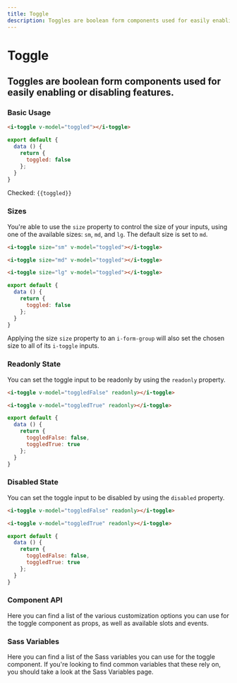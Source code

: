 ```yaml
---
title: Toggle
description: Toggles are boolean form components used for easily enabling or disabling features. 
---
```


# Toggle
## Toggles are boolean form components used for easily enabling or disabling features. 

### Basic Usage

<i-code title="Basic Toggle">
<i-tab type="preview">
    <i-toggle v-model="toggled"></i-toggle>
</i-tab>
<i-tab type="html">

~~~html
<i-toggle v-model="toggled"></i-toggle>
~~~

</i-tab>
<i-tab type="js">

~~~js
export default {
  data () {
    return {
      toggled: false
    };
  }
}
~~~

</i-tab>
<i-tab type="output">
    Checked: <code>{{toggled}}</code>
</i-tab>
</i-code>

### Sizes
You're able to use the `size` property to control the size of your inputs, using one of the available sizes: `sm`, `md`, and `lg`. The default size is set to `md`. 

<i-code title="Toggle Sizes">
<i-tab type="preview">
    <i-toggle size="sm" v-model="toggledSizeSm"></i-toggle>
    <i-toggle size="md" v-model="toggledSizeMd"></i-toggle>
    <i-toggle size="lg" v-model="toggledSizeLg"></i-toggle>
</i-tab>
<i-tab type="html">

~~~html
<i-toggle size="sm" v-model="toggled"></i-toggle>
~~~
~~~html
<i-toggle size="md" v-model="toggled"></i-toggle>
~~~
~~~html
<i-toggle size="lg" v-model="toggled"></i-toggle>
~~~

</i-tab>
<i-tab type="js">

~~~js
export default {
  data () {
    return {
      toggled: false
    };
  }
}
~~~

</i-tab>
</i-code>

Applying the size `size` property to an `i-form-group` will also set the chosen size to all of its `i-toggle` inputs.


### Readonly State
You can set the toggle input to be readonly by using the `readonly` property.

<i-code title="Readonly Toggle">
<i-tab type="preview">
    <i-toggle v-model="toggledReadonlyFalse" readonly></i-toggle>
    <i-toggle v-model="toggledReadonlyTrue" readonly></i-toggle>
</i-tab>
<i-tab type="html">

~~~html
<i-toggle v-model="toggledFalse" readonly></i-toggle>
~~~
~~~html
<i-toggle v-model="toggledTrue" readonly></i-toggle>
~~~

</i-tab>
<i-tab type="js">

~~~js
export default {
  data () {
    return {
      toggledFalse: false,
      toggledTrue: true
    };
  }
}
~~~

</i-tab>
</i-code>

### Disabled State
You can set the toggle input to be disabled by using the `disabled` property.

<i-code title="Disabled Toggle">
<i-tab type="preview">
    <i-toggle v-model="toggledDisabledFalse" disabled></i-toggle>
    <i-toggle v-model="toggledDisabledTrue" disabled></i-toggle>
</i-tab>
<i-tab type="html">

~~~html
<i-toggle v-model="toggledFalse" readonly></i-toggle>
~~~
~~~html
<i-toggle v-model="toggledTrue" readonly></i-toggle>
~~~

</i-tab>
<i-tab type="js">

~~~js
export default {
  data () {
    return {
      toggledFalse: false,
      toggledTrue: true
    };
  }
}
~~~

</i-tab>
</i-code>

### Component API
Here you can find a list of the various customization options you can use for the toggle component as props, as well as available slots and events.

<i-code title="Toggle API" markup="i-toggle" expanded>
    <i-tab type="props">
        <api-table>
            <api-table-row>
                <template slot="property">disabled</template>
                <template slot="description">Sets the state of the toggle input form component as disabled.</template>
                <template slot="type"><code>Boolean</code></template>
                <template slot="values"><code>true</code>, <code>false</code></template>
                <template slot="default"><code>false</code></template>
            </api-table-row>
            <api-table-row>
                <template slot="property">readonly</template>
                <template slot="description">Sets the state of the toggle input form component as readonly.</template>
                <template slot="type"><code>Boolean</code></template>
                <template slot="values"><code>true</code>, <code>false</code></template>
                <template slot="default"><code>false</code></template>
            </api-table-row>
            <api-table-row>
                <template slot="property">schema</template>
                <template slot="description">Provides a schema binding to the toggle input form component. See the <nuxt-link :to="{ name: 'docs-forms-validation-introduction' }">Form Validation</nuxt-link> documentation.</template>
                <template slot="type"><code>Object</code></template>
                <template slot="values"></template>
                <template slot="default"></template>
            </api-table-row>
            <api-table-row>
                <template slot="property">size</template>
                <template slot="description">Sets the size of the toggle input form component.</template>
                <template slot="type"><code>String</code></template>
                <template slot="values"><code>sm</code>, <code>md</code>, <code>lg</code></template>
                <template slot="default"><code>md</code></template>
            </api-table-row>
            <api-table-row>
                <template slot="property">value</template>
                <template slot="description">Sets the value of the toggle input form component. Can be also provided using a <code>v-model</code> directive when the toggle input isn't grouped.</template>
                <template slot="type"><code>Boolean</code></template>
                <template slot="values"></template>
                <template slot="default"></template>
            </api-table-row>
            <api-table-row>
                <template slot="property">variant</template>
                <template slot="description">Sets the color variant of the toggle component.</template>
                <template slot="type"><code>String</code></template>
                <template slot="values"><code>light</code>, <code>dark</code></template>
                <template slot="default"><code>light</code></template>
            </api-table-row>
        </api-table>
    </i-tab>
    <i-tab type="events">
        <api-table>
            <api-table-row>
                <template slot="event">click</template>
                <template slot="description">Emitted when toggle input form component is clicked.</template>
                <template slot="type"><code>(event: Event) => {}</code></template>
            </api-table-row>
            <api-table-row>
                <template slot="event">focus</template>
                <template slot="description">Emitted when toggle input form component is focused.</template>
                <template slot="type"><code>(event: Event) => {}</code></template>
            </api-table-row>
            <api-table-row>
                <template slot="event">blur</template>
                <template slot="description">Emitted when toggle input form component is blurred.</template>
                <template slot="type"><code>(event: Event) => {}</code></template>
            </api-table-row>
            <api-table-row>
                <template slot="event">input</template>
                <template slot="description">Emitted when toggle input form component value changes.</template>
                <template slot="type"><code>(value: Boolean | String) => {}</code></template>
            </api-table-row>
        </api-table>
    </i-tab>
</i-code>

### Sass Variables
Here you can find a list of the Sass variables you can use for the toggle component. If you're looking to find common variables that these rely on, you should take a look at the <nuxt-link :to="{ name: 'docs-core-sass-variables' }">Sass Variables</nuxt-link> page.

<i-code title="Radio" expanded>
    <i-tab type="scss">
        <api-table>
            <api-table-row>
                <template slot="property">$toggle-width-base</template>
                <template slot="default"><code>40px</code></template>
            </api-table-row>
            <api-table-row>
                <template slot="property">$toggle-width</template>
                <template slot="default"><code>size-map($toggle-width-base, $sizes, $size-multipliers)</code></template>
            </api-table-row>
            <api-table-row>
                <template slot="property">$toggle-height-base</template>
                <template slot="default"><code>20px</code></template>
            </api-table-row>
            <api-table-row>
                <template slot="property">$toggle-height</template>
                <template slot="default"><code>size-map($toggle-height-base, $sizes, $size-multipliers)</code></template>
            </api-table-row>
            <api-table-row>
                <template slot="property">$toggle-border-radius-base</template>
                <template slot="default"><code>$toggle-height-base</code></template>
            </api-table-row>
            <api-table-row>
                <template slot="property">$toggle-border-radius</template>
                <template slot="default"><code>size-map($toggle-border-radius-base, $sizes, $size-multipliers)</code></template>
            </api-table-row>
            <api-table-row>
                <template slot="property">$toggle-transition-duration</template>
                <template slot="default"><code>$transition-duration</code></template>
            </api-table-row>
            <api-table-row>
                <template slot="property">$toggle-indicator-size-base</template>
                <template slot="default"><code>16px</code></template>
            </api-table-row>
            <api-table-row>
                <template slot="property">$toggle-indicator-size</template>
                <template slot="default"><code>size-map($toggle-indicator-size-base, $sizes, $size-multipliers)</code></template>
            </api-table-row>
            <api-table-row>
                <template slot="property">$toggle-indicator-border-radius-base</template>
                <template slot="default"><code>$toggle-indicator-size-base</code></template>
            </api-table-row>
            <api-table-row>
                <template slot="property">$toggle-indicator-border-radius</template>
                <template slot="default"><code>size-map($toggle-indicator-border-radius-base, $sizes, $size-multipliers)</code></template>
            </api-table-row>
            <api-table-row>
                <template slot="property">$toggle-background-light</template>
                <template slot="default"><code>$color-gray-40</code></template>
            </api-table-row>
            <api-table-row>
                <template slot="property">$toggle-indicator-background-light</template>
                <template slot="default"><code>$color-white</code></template>
            </api-table-row>
            <api-table-row>
                <template slot="property">$toggle-background-active-light</template>
                <template slot="default"><code>$color-primary</code></template>
            </api-table-row>
            <api-table-row>
                <template slot="property">$toggle-indicator-background-active-light</template>
                <template slot="default"><code>$color-white</code></template>
            </api-table-row>
            <api-table-row>
                <template slot="property">$toggle-background-disabled-light</template>
                <template slot="default"><code>$color-gray-40</code></template>
            </api-table-row>
            <api-table-row>
                <template slot="property">$toggle-indicator-background-disabled-light</template>
                <template slot="default"><code>$color-gray-20</code></template>
            </api-table-row>
            <api-table-row>
                <template slot="property">$toggle-background-active-disabled-light</template>
                <template slot="default"><code>mix($toggle-background-active-light, $toggle-background-disabled-light, 25%)</code></template>
            </api-table-row>
            <api-table-row>
                <template slot="property">$toggle-indicator-background-active-disabled-light</template>
                <template slot="default"><code>$color-gray-20</code></template>
            </api-table-row>
            <api-table-row>
                <template slot="property">$toggle-background-dark</template>
                <template slot="default"><code>$color-dark</code></template>
            </api-table-row>
            <api-table-row>
                <template slot="property">$toggle-indicator-background-dark</template>
                <template slot="default"><code>$color-white</code></template>
            </api-table-row>
            <api-table-row>
                <template slot="property">$toggle-background-active-dark</template>
                <template slot="default"><code>$color-primary</code></template>
            </api-table-row>
            <api-table-row>
                <template slot="property">$toggle-indicator-background-active-dark</template>
                <template slot="default"><code>$color-white</code></template>
            </api-table-row>
            <api-table-row>
                <template slot="property">$toggle-background-disabled-dark</template>
                <template slot="default"><code>$color-gray-60</code></template>
            </api-table-row>
            <api-table-row>
                <template slot="property">$toggle-indicator-background-disabled-dark</template>
                <template slot="default"><code>$color-gray-20</code></template>
            </api-table-row>
            <api-table-row>
                <template slot="property">$toggle-background-active-disabled-dark</template>
                <template slot="default"><code>mix($toggle-background-active-dark, $toggle-background-disabled-dark, 25%)</code></template>
            </api-table-row>
            <api-table-row>
                <template slot="property">$toggle-indicator-background-active-disabled-dark</template>
                <template slot="default"><code>$color-gray-20</code></template>
            </api-table-row>
            <api-table-row>
                <template slot="property">$toggle-color-for-light-variant</template>
                <template slot="default"><code>$color-for-light-variant</code></template>
            </api-table-row>
            <api-table-row>
                <template slot="property">$toggle-color-for-dark-variant</template>
                <template slot="default"><code>$color-for-dark-variant</code></template>
            </api-table-row>
            <api-table-row>
                <template slot="property">$toggle-variant-{variant}</template>
                <template slot="default"><code>toggle-variant($color-{variant})</code></template>
            </api-table-row>
            <api-table-row>
                <template slot="property">$toggle-variants</template>
<template slot="default-row">
                
~~~scss
(
    light: $toggle-variant-light,
    dark: $toggle-variant-dark
)
~~~
                
</template>
            </api-table-row>
            <api-table-row>
                <template slot="function">toggle-variant</template>
<template slot="default-row">
                
~~~scss
@function toggle-variant($variant) {
    $toggle-variant-color: variant-color-by-luminance($variant, $toggle-color-for-light-variant, $toggle-color-for-dark-variant);
    $toggle-variant-border-color: variant-color-by-luminance($variant, $border-color-light, $border-color-dark);
    $toggle-variant-background: $variant;
    $toggle-variant-background-active: $color-primary !default;
    $toggle-variant-background-disabled: variant-color-by-luminance($variant, $color-gray-40, $color-gray-60) !default;
    $toggle-variant-background-active-disabled: mix($toggle-variant-background-active, $toggle-variant-background-disabled, 25%) !default;
    $toggle-variant-indicator-background: $color-white !default;
    $toggle-variant-indicator-background-active: $toggle-variant-indicator-background !default;
    $toggle-variant-indicator-background-disabled: $color-gray-20 !default;
    $toggle-variant-indicator-background-active-disabled: $toggle-variant-indicator-background-disabled !default;

    $variant-map: (
        color: $toggle-variant-color,
        background: $toggle-variant-background,
        border-color: $toggle-variant-border-color,
        background-active: $toggle-variant-background-active,
        background-disabled: $toggle-variant-background-disabled,
        background-active-disabled: $toggle-variant-background-active-disabled,
        indicator-background: $toggle-variant-indicator-background,
        indicator-background-active: $toggle-variant-indicator-background-active,
        indicator-background-disabled: $toggle-variant-indicator-background-disabled,
        indicator-background-active-disabled: $toggle-variant-indicator-background-active-disabled,
    );

    @return $variant-map;
}
~~~
</template>
            </api-table-row>
        </api-table>
    </i-tab>
</i-code> 
